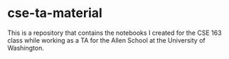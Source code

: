 # cse-ta-material
This is a repository that contains the notebooks I created for the CSE 163 class while working as a TA for the Allen School at the University of Washington.
